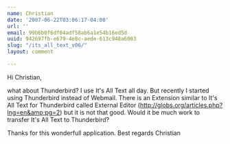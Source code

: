 ```yaml
---
name: Christian
date: '2007-06-22T03:06:17-04:00'
url: ''
email: 99b6b0f6df04adf58ab6a1e54b16ed5d
uuid: 942697fb-e679-4e8c-aede-613c948a6003
slug: "/its_all_text_v06/"
layout: comment

---
```


Hi Christian,

what about Thunderbird?
I use It's All Text all day. But recently I started using Thunderbird instead of Webmail. There is an Extension similar to It's All Text for Thunderbird called External Editor (http://globs.org/articles.php?lng=en&amp;pg=2) but it is not that good.
Would it be much work to transfer It's All Text to Thunderbird?

Thanks for this wonderfull application.
Best regards
Christian
